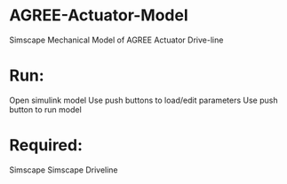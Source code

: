 # AGREE-Actuator-Model

Simscape Mechanical Model of AGREE Actuator Drive-line

# Run:

Open simulink model
Use push buttons to load/edit parameters
Use push button to run model

# Required:

Simscape
Simscape Driveline
